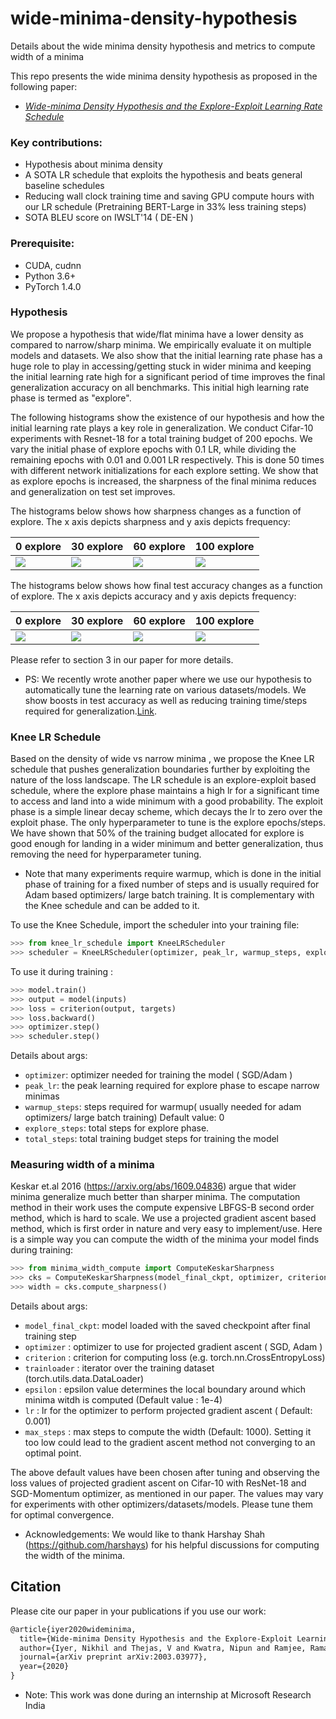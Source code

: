 # wide-minima-density-hypothesis
Details about the wide minima density hypothesis and metrics to compute width of a minima

This repo presents the wide minima density hypothesis as proposed in the following paper:
*   [*Wide-minima Density Hypothesis and the Explore-Exploit Learning Rate Schedule*](https://arxiv.org/abs/2003.03977)

### Key contributions:
*   Hypothesis about minima density
*   A SOTA LR schedule that exploits the hypothesis and beats general baseline schedules
*   Reducing wall clock training time and saving GPU compute hours with our LR schedule (Pretraining BERT-Large in 33%  less training steps)
*   SOTA BLEU score on IWSLT'14 ( DE-EN )


### Prerequisite: 
* CUDA, cudnn
* Python 3.6+
* PyTorch 1.4.0


### Hypothesis
We propose a hypothesis that wide/flat minima have a lower density as compared to narrow/sharp minima.  We empirically evaluate it on multiple models and datasets. We also show that the initial learning rate phase has a huge role to play in accessing/getting stuck in wider minima and keeping the initial learning rate high for a significant period of time improves the final generalization accuracy on all benchmarks. This initial high learning rate phase is termed as "explore".  

The following histograms show the existence of our hypothesis and how the initial learning rate plays a key role in generalization. We conduct Cifar-10 experiments with Resnet-18 for a total training budget of 200 epochs. We vary the initial phase of explore epochs with 0.1 LR, while dividing the remaining epochs with 0.01 and 0.001 LR respectively. This is done 50 times with different network initializations for each explore setting. We show that as explore epochs is increased, the sharpness of the final minima reduces and generalization on test set improves.

The histograms below shows how sharpness changes as a function of explore. The x axis depicts sharpness and y axis depicts frequency:

0 explore | 30 explore | 60 explore | 100 explore
--- | --- | --- | ---
![](https://github.com/nikhil-iyer-97/wide-minima-density-hypothesis/blob/main/plots/0explore/0explore_sharpness-1.png) | ![](https://github.com/nikhil-iyer-97/wide-minima-density-hypothesis/blob/main/plots/30explore/30explore_sharpness-1.png) | ![](https://github.com/nikhil-iyer-97/wide-minima-density-hypothesis/blob/main/plots/60explore/60explore_sharpness-1.png) | ![](https://github.com/nikhil-iyer-97/wide-minima-density-hypothesis/blob/main/plots/100explore/100explore_sharpness-1.png)


The histograms below shows how final test accuracy changes as a function of explore. The x axis depicts accuracy and y axis depicts frequency:

0 explore | 30 explore | 60 explore | 100 explore
--- | --- | --- | ---
![](https://github.com/nikhil-iyer-97/wide-minima-density-hypothesis/blob/main/plots/0explore/0explore_acc-1.png) | ![](https://github.com/nikhil-iyer-97/wide-minima-density-hypothesis/blob/main/plots/30explore/30explore_acc-1.png) | ![](https://github.com/nikhil-iyer-97/wide-minima-density-hypothesis/blob/main/plots/60explore/60explore_acc-1.png) | ![](https://github.com/nikhil-iyer-97/wide-minima-density-hypothesis/blob/main/plots/100explore/100explore_acc-1.png)

Please refer to section 3 in our paper for more details.

*   PS: We recently wrote another paper where we use our hypothesis to automatically tune the learning rate on various datasets/models. We show boosts in test accuracy as well as reducing training time/steps required for generalization.[Link](https://arxiv.org/abs/2105.14526). 

### Knee LR Schedule
Based on the density of wide vs narrow minima , we propose the Knee LR schedule that pushes generalization boundaries further by exploiting the nature of the loss landscape. The LR schedule is an explore-exploit based schedule, where the explore phase maintains a high lr for a significant time to access and land into a wide minimum with a good probability. The exploit phase is a simple linear decay scheme, which decays the lr to zero over the exploit phase. The only hyperparameter to tune is the explore epochs/steps. We have shown that 50% of the training budget allocated for explore is good enough for landing in a wider minimum and better generalization, thus removing the need for hyperparameter tuning.

*   Note that many experiments require warmup, which is done in the initial phase of training for a fixed number of steps and is usually required for Adam based optimizers/ large batch training. It is complementary with the Knee schedule and can be added to it. 

To use the Knee Schedule, import the scheduler into your training file:
```python
>>> from knee_lr_schedule import KneeLRScheduler
>>> scheduler = KneeLRScheduler(optimizer, peak_lr, warmup_steps, explore_steps, total_steps)
```
To use it during training :
```python
>>> model.train()
>>> output = model(inputs)
>>> loss = criterion(output, targets)
>>> loss.backward()
>>> optimizer.step()
>>> scheduler.step()
```

Details about args:
- `optimizer`: optimizer needed for training the model ( SGD/Adam )
- `peak_lr`: the peak learning required for explore phase to escape narrow minimas
- `warmup_steps`: steps required for warmup( usually needed for adam optimizers/ large batch training) Default value: 0
- `explore_steps`: total steps for explore phase.
- `total_steps`: total training budget steps for training the model


### Measuring width of a minima
Keskar et.al 2016 (https://arxiv.org/abs/1609.04836) argue that wider minima generalize much better than sharper minima. The computation method in their work uses the compute expensive LBFGS-B second order method, which is hard to scale. We use a projected gradient ascent based method, which is first order in nature and very easy to implement/use. Here is a simple way you can compute the width of the minima your model finds during training:

```python
>>> from minima_width_compute import ComputeKeskarSharpness
>>> cks = ComputeKeskarSharpness(model_final_ckpt, optimizer, criterion, trainloader, epsilon, lr, max_steps)
>>> width = cks.compute_sharpness()
```
Details about args:
- `model_final_ckpt`: model loaded with the saved checkpoint after final training step
- `optimizer` : optimizer to use for projected gradient ascent ( SGD, Adam )
- `criterion` : criterion for computing loss (e.g. torch.nn.CrossEntropyLoss)
- `trainloader` : iterator over the training dataset (torch.utils.data.DataLoader)
- `epsilon` : epsilon value determines the local boundary around which minima witdh is computed (Default value : 1e-4)
- `lr` : lr for the optimizer to perform projected gradient ascent ( Default: 0.001)
- `max_steps` : max steps to compute the width (Default: 1000). Setting it too low could lead to the gradient ascent method not converging to an optimal point. 

The above default values have been chosen after tuning and observing the loss values of projected gradient ascent on Cifar-10 with ResNet-18 and SGD-Momentum optimizer, as mentioned in our paper. The values may vary for experiments with other optimizers/datasets/models. Please tune them for optimal convergence. 

*   Acknowledgements: We would like to thank Harshay Shah (https://github.com/harshays) for his helpful discussions for computing the width of the minima.

## Citation 
Please cite our paper in your publications if you use our work:

```latex
@article{iyer2020wideminima,
  title={Wide-minima Density Hypothesis and the Explore-Exploit Learning Rate Schedule},
  author={Iyer, Nikhil and Thejas, V and Kwatra, Nipun and Ramjee, Ramachandran and Sivathanu, Muthian},
  journal={arXiv preprint arXiv:2003.03977},
  year={2020}
}
```

*   Note: This work was done during an internship at Microsoft Research India